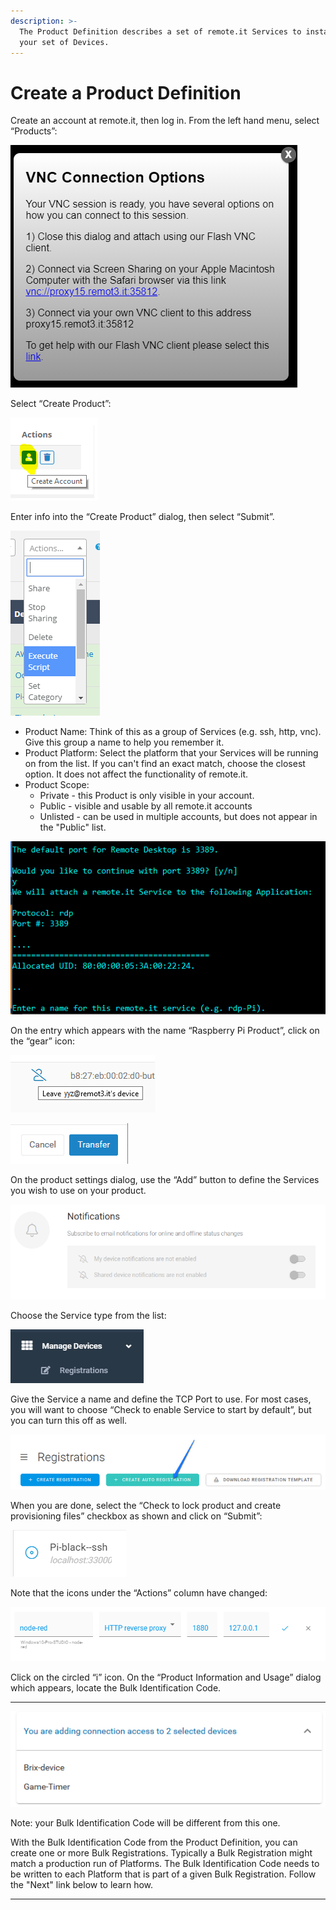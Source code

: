 ```yaml
---
description: >-
  The Product Definition describes a set of remote.it Services to install on
  your set of Devices.
---
```


# Create a Product Definition

Create an account at remote.it, then log in.  From the left hand menu, select “Products”:

![](../../.gitbook/assets/image%20%2879%29.png)

Select “Create Product”:

![](../../.gitbook/assets/image%20%2859%29.png)

Enter info into the “Create Product” dialog, then select “Submit”.

![](../../.gitbook/assets/image%20%28120%29.png)

* Product Name: Think of this as a group of Services \(e.g. ssh, http, vnc\).  Give this group a name to help you remember it.
* Product Platform: Select the platform that your Services will be running on from the list.  If you can't find an exact match, choose the closest option.  It does not affect the functionality of remote.it.
* Product Scope: 
  * Private - this Product is only visible in your account.
  * Public - visible and usable by all remote.it accounts
  * Unlisted - can be used in multiple accounts, but does not appear in the "Public" list.

![](../../.gitbook/assets/image%20%28351%29.png)

On the entry which appears with the name “Raspberry Pi Product”, click on the “gear” icon:

![](../../.gitbook/assets/image%20%2857%29.png)

![](../../.gitbook/assets/image%20%28232%29.png)

On the product settings dialog, use the “Add” button to define the Services you wish to use on your product.  

![](../../.gitbook/assets/image%20%28280%29.png)

Choose the Service type from the list:

![](../../.gitbook/assets/image%20%28331%29.png)

Give the Service a name and define the TCP Port to use.  For most cases, you will want to choose “Check to enable Service to start by default”, but you can turn this off as well.

![](../../.gitbook/assets/image%20%28350%29.png)

When you are done, select the “Check to lock product and create provisioning files” checkbox as shown and click on “Submit”:

![](../../.gitbook/assets/image%20%28267%29.png)

Note that the icons under the “Actions” column have changed:

![](../../.gitbook/assets/image%20%28382%29.png)

Click on the circled “i” icon.  On the “Product Information and Usage” dialog which appears, locate the Bulk Identification Code.  
****

![](../../.gitbook/assets/image%20%28271%29.png)

Note: your Bulk Identification Code will be different from this one.  

With the Bulk Identification Code from the Product Definition, you can create one or more Bulk Registrations.  Typically a Bulk Registration might match a production run of Platforms.  The Bulk Identification Code needs to be written to each Platform that is part of a given Bulk Registration.  Follow the "Next" link below to learn how.  
****

